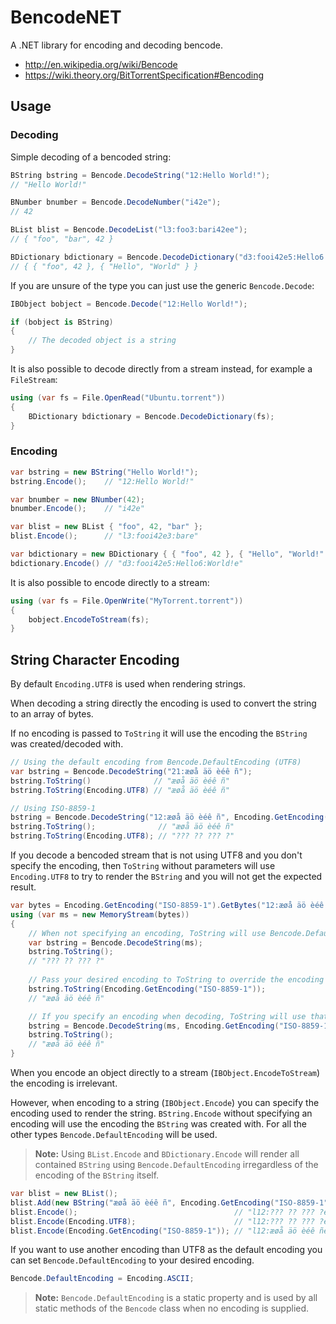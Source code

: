 BencodeNET
==========
A .NET library for encoding and decoding bencode.

- http://en.wikipedia.org/wiki/Bencode
- https://wiki.theory.org/BitTorrentSpecification#Bencoding

Usage
-----
### Decoding
Simple decoding of a bencoded string:

```C#
BString bstring = Bencode.DecodeString("12:Hello World!");
// "Hello World!"

BNumber bnumber = Bencode.DecodeNumber("i42e");
// 42

BList blist = Bencode.DecodeList("l3:foo3:bari42ee");
// { "foo", "bar", 42 }

BDictionary bdictionary = Bencode.DecodeDictionary("d3:fooi42e5:Hello6:World!e");
// { { "foo", 42 }, { "Hello", "World" } }
```

If you are unsure of the type you can just use the generic `Bencode.Decode`:

```C#
IBObject bobject = Bencode.Decode("12:Hello World!");

if (bobject is BString)
{
    // The decoded object is a string
}
```

It is also possible to decode directly from a stream instead, for example a `FileStream`:

```C#
using (var fs = File.OpenRead("Ubuntu.torrent"))
{
    BDictionary bdictionary = Bencode.DecodeDictionary(fs);
}
```

### Encoding

```C#
var bstring = new BString("Hello World!");
bstring.Encode();    // "12:Hello World!"

var bnumber = new BNumber(42);
bnumber.Encode();    // "i42e"

var blist = new BList { "foo", 42, "bar" };
blist.Encode();      // "l3:fooi42e3:bare"

var bdictionary = new BDictionary { { "foo", 42 }, { "Hello", "World!" } };
bdictionary.Encode() // "d3:fooi42e5:Hello6:World!e"
```

It is also possible to encode directly to a stream:

```C#
using (var fs = File.OpenWrite("MyTorrent.torrent"))
{
    bobject.EncodeToStream(fs);
}
```

String Character Encoding
-------------------------
By default `Encoding.UTF8` is used when rendering strings. 

When decoding a string directly the encoding is used to convert the string to an array of bytes.

If no encoding is passed to `ToString` it will use the encoding the `BString` was created/decoded with.

```C#
// Using the default encoding from Bencode.DefaultEncoding (UTF8)
var bstring = Bencode.DecodeString("21:æøå äö èéê ñ");
bstring.ToString()              // "æøå äö èéê ñ"
bstring.ToString(Encoding.UTF8) // "æøå äö èéê ñ"

// Using ISO-8859-1
bstring = Bencode.DecodeString("12:æøå äö èéê ñ", Encoding.GetEncoding("ISO-8859-1"));
bstring.ToString();              // "æøå äö èéê ñ"
bstring.ToString(Encoding.UTF8); // "??? ?? ??? ?"
```

If you decode a bencoded stream that is not using UTF8 and you don't specify the encoding, then `ToString` without parameters will use `Encoding.UTF8` to try to render the `BString` and you will not get the expected result.

```C#
var bytes = Encoding.GetEncoding("ISO-8859-1").GetBytes("12:æøå äö èéê ñ");
using (var ms = new MemoryStream(bytes))
{
    // When not specifying an encoding, ToString will use Bencode.DefaultEncoding (UTF8)
    var bstring = Bencode.DecodeString(ms);
    bstring.ToString();
    // "??? ?? ??? ?"
    
    // Pass your desired encoding to ToString to override the encoding used to render the string
    bstring.ToString(Encoding.GetEncoding("ISO-8859-1"));
    // "æøå äö èéê ñ"

    // If you specify an encoding when decoding, ToString will use that as the default when rendering the string
    bstring = Bencode.DecodeString(ms, Encoding.GetEncoding("ISO-8859-1"));
    bstring.ToString();
    // "æøå äö èéê ñ"
}
```

When you encode an object directly to a stream (`IBObject.EncodeToStream`) the encoding is irrelevant.

However, when encoding to a string (`IBObject.Encode`) you can specify the encoding used to render the string. `BString.Encode` without specifying an encoding will use the encoding the `BString` was created with. For all the other types `Bencode.DefaultEncoding` will be used.

> **Note:** Using `BList.Encode` and `BDictionary.Encode` will render all contained `BString` using `Bencode.DefaultEncoding` irregardless of the encoding of the `BString` itself.

```C#
var blist = new BList();
blist.Add(new BString("æøå äö èéê ñ", Encoding.GetEncoding("ISO-8859-1")));
blist.Encode();                                   // "l12:??? ?? ??? ?e"
blist.Encode(Encoding.UTF8);                      // "l12:??? ?? ??? ?e
blist.Encode(Encoding.GetEncoding("ISO-8859-1")); // "l12:æøå äö èéê ñe""
```

If you want to use another encoding than UTF8 as the default encoding you can set `Bencode.DefaultEncoding` to your desired encoding.

```C#
Bencode.DefaultEncoding = Encoding.ASCII;
```

> **Note:** `Bencode.DefaultEncoding` is a static property and is used by all static methods of the `Bencode` class when no encoding is supplied.

